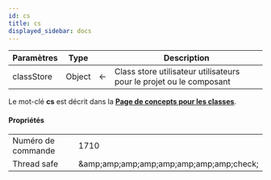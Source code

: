 ```yaml
---
id: cs
title: cs
displayed_sidebar: docs
---
```


| Paramètres | Type   |                             | Description                                                         |
| ---------- | ------ | --------------------------- | ------------------------------------------------------------------- |
| classStore | Object | &#8592; | Class store utilisateur utilisateurs pour le projet ou le composant |

Le mot-clé **cs** est décrit dans la [**Page de concepts pour les classes**](../Concepts/classes.md#cs).

#### Propriétés

|                    |                                                                 |
| ------------------ | --------------------------------------------------------------- |
| Numéro de commande | 1710                                                            |
| Thread safe        | &amp;amp;amp;amp;amp;amp;amp;amp;amp;check; |
